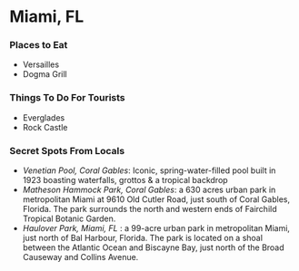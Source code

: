 # Miami, FL

### Places to Eat
- Versailles
- Dogma Grill

### Things To Do For Tourists
- Everglades
- Rock Castle

### Secret Spots From Locals
- *Venetian Pool, Coral Gables*: Iconic, spring-water-filled pool built in 1923 boasting waterfalls, grottos & a tropical backdrop
- *Matheson Hammock Park, Coral Gables*: a 630 acres urban park in metropolitan Miami at 9610 Old Cutler Road, just south of Coral Gables, Florida. The park surrounds the north and western ends of Fairchild Tropical Botanic Garden.
- *Haulover Park, Miami, FL* : a 99-acre urban park in metropolitan Miami, just north of Bal Harbour, Florida. The park is located on a shoal between the Atlantic Ocean and Biscayne Bay, just north of the Broad Causeway and Collins Avenue.
